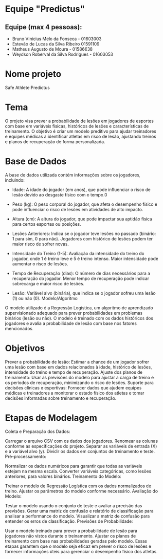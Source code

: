 # Equipe "Predictus"

## Equipe (max 4 pessoas):
- Bruno Vinícius Melo da Fonseca - 01603003
- Estevão de Lucas da Silva Ribeiro	01591109
- Matheus Augusto de Moura - 01586638
- Weydson Roberval da Silva Rodrigues - 01603053



# Nome projeto
 Safe Athlete Predictus

# Tema
O projeto visa prever a probabilidade de lesões em jogadores de esportes com base em variáveis físicas, históricos de lesões e características de treinamento. O objetivo é criar um modelo preditivo para ajudar treinadores e equipes médicas a identificar atletas em risco de lesão, ajustando treinos e planos de recuperação de forma personalizada.

# Base de Dados
A base de dados utilizada contém informações sobre os jogadores, incluindo:

- Idade: A idade do jogador (em anos), que pode influenciar o risco de lesão devido ao desgaste físico com o tempo.0

- Peso (kg): O peso corporal do jogador, que afeta o desempenho físico e pode influenciar o risco de lesões em atividades de alto impacto.

- Altura (cm): A altura do jogador, que pode impactar sua aptidão física para certos esportes ou posições.

- Lesões Anteriores: Indica se o jogador teve lesões no passado (binário: 1 para sim, 0 para não). Jogadores com histórico de lesões podem ter maior risco de sofrer novas.

- Intensidade do Treino (1-5): Avaliação da intensidade do treino do jogador, onde 1 é treino leve e 5 é treino intenso. Maior intensidade pode aumentar o risco de lesões.

- Tempo de Recuperação (dias): O número de dias necessários para a recuperação do jogador. Menor tempo de recuperação pode indicar sobrecarga e maior risco de lesões.

- Lesão: Variável alvo (binária), que indica se o jogador sofreu uma lesão (1) ou não (0).
Modelo/Algoritmo

O modelo utilizado é a Regressão Logística, um algoritmo de aprendizado supervisionado adequado para prever probabilidades em problemas binários (lesão ou não). O modelo é treinado com os dados históricos dos jogadores e avalia a probabilidade de lesão com base nos fatores mencionados.

# Objetivos
Prever a probabilidade de lesão: Estimar a chance de um jogador sofrer uma lesão com base em dados relacionados à idade, histórico de lesões, intensidade do treino e tempo de recuperação.
Ajuste dos planos de treinamento: Usar as previsões do modelo para ajustar a carga de treino e os períodos de recuperação, minimizando o risco de lesões.
Suporte para decisões clínicas e esportivas: Fornecer dados que ajudem equipes médicas e treinadores a monitorar o estado físico dos atletas e tomar decisões informadas sobre treinamento e recuperação.

# Etapas de Modelagem
Coleta e Preparação dos Dados:

Carregar o arquivo CSV com os dados dos jogadores.
Renomear as colunas conforme as especificações do projeto.
Separar as variáveis de entrada (X) e a variável alvo (y).
Dividir os dados em conjuntos de treinamento e teste.
Pré-processamento:

Normalizar os dados numéricos para garantir que todas as variáveis estejam na mesma escala.
Converter variáveis categóricas, como lesões anteriores, para valores binários.
Treinamento do Modelo:

Treinar o modelo de Regressão Logística com os dados normalizados de treino.
Ajustar os parâmetros do modelo conforme necessário.
Avaliação do Modelo:

Testar o modelo usando o conjunto de teste e avaliar a precisão das previsões.
Gerar uma matriz de confusão e relatório de classificação para analisar a performance do modelo.
Visualizar a matriz de confusão para entender os erros de classificação.
Previsões de Probabilidade:

Usar o modelo treinado para prever a probabilidade de lesão para jogadores não vistos durante o treinamento.
Ajustar os planos de treinamento com base nas probabilidades geradas pelo modelo.
Essas etapas garantem que o modelo seja eficaz em prever o risco de lesões e fornecer informações úteis para gerenciar o desempenho físico dos atletas.
